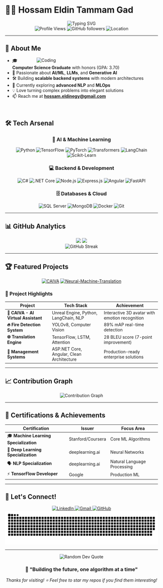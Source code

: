# 👨‍💻 Hossam Eldin Tammam Gad

<div align="center">
  <img src="https://readme-typing-svg.herokuapp.com?font=Fira+Code&size=24&duration=3000&pause=1000&color=00D4FF&center=true&vCenter=true&width=600&lines=AI+Engineer+%7C+Back-End+Developer;Building+Intelligent+Systems;Scaling+AI+Solutions;Welcome+to+my+GitHub!" alt="Typing SVG" />
</div>

<div align="center">
  <img src="https://komarev.com/ghpvc/?username=hossamegy&color=0891b2&style=flat-square&label=Profile+Views" alt="Profile Views" />
  <img src="https://img.shields.io/github/followers/hossamegy?style=flat-square&color=0891b2&labelColor=1c1917" alt="GitHub followers" />
  <img src="https://img.shields.io/badge/Cairo-Egypt-ff6b6b?style=flat-square" alt="Location" />
</div>

---

## 🚀 About Me

<img align="right" alt="Coding" width="400" src="https://raw.githubusercontent.com/abhisheknaiidu/abhisheknaiidu/master/code.gif">

- 🎓 **Computer Science Graduate** with honors (GPA: 3.70)
- 🤖 Passionate about **AI/ML**, **LLMs**, and **Generative AI**
- 🛠️ Building **scalable backend systems** with modern architectures
- 🌱 Currently exploring **advanced NLP** and **MLOps**
- 💡 Love turning complex problems into elegant solutions
- 📫 Reach me at **hossam.eldinegy@gmail.com**

<br clear="right"/>

## 🛠️ Tech Arsenal

<div align="center">

### 🤖 AI & Machine Learning
<p>
  <img src="https://img.shields.io/badge/Python-3776AB?style=for-the-badge&logo=python&logoColor=white" alt="Python"/>
  <img src="https://img.shields.io/badge/TensorFlow-FF6F00?style=for-the-badge&logo=tensorflow&logoColor=white" alt="TensorFlow"/>
  <img src="https://img.shields.io/badge/PyTorch-EE4C2C?style=for-the-badge&logo=pytorch&logoColor=white" alt="PyTorch"/>
  <img src="https://img.shields.io/badge/🤗_Transformers-FFD21E?style=for-the-badge&logoColor=black" alt="Transformers"/>
  <img src="https://img.shields.io/badge/LangChain-1C3C3C?style=for-the-badge&logo=langchain&logoColor=white" alt="LangChain"/>
  <img src="https://img.shields.io/badge/Scikit_Learn-F7931E?style=for-the-badge&logo=scikit-learn&logoColor=white" alt="Scikit-Learn"/>
</p>

### 💻 Backend & Development
<p>
  <img src="https://img.shields.io/badge/C%23-239120?style=for-the-badge&logo=c-sharp&logoColor=white" alt="C#"/>
  <img src="https://img.shields.io/badge/.NET_Core-512BD4?style=for-the-badge&logo=dotnet&logoColor=white" alt=".NET Core"/>
  <img src="https://img.shields.io/badge/Node.js-339933?style=for-the-badge&logo=node.js&logoColor=white" alt="Node.js"/>
  <img src="https://img.shields.io/badge/Express.js-000000?style=for-the-badge&logo=express&logoColor=white" alt="Express.js"/>
  <img src="https://img.shields.io/badge/Angular-DD0031?style=for-the-badge&logo=angular&logoColor=white" alt="Angular"/>
  <img src="https://img.shields.io/badge/FastAPI-009688?style=for-the-badge&logo=fastapi&logoColor=white" alt="FastAPI"/>
</p>

### 🗄️ Databases & Cloud
<p>
  <img src="https://img.shields.io/badge/SQL_Server-CC2927?style=for-the-badge&logo=microsoftsqlserver&logoColor=white" alt="SQL Server"/>
  <img src="https://img.shields.io/badge/MongoDB-47A248?style=for-the-badge&logo=mongodb&logoColor=white" alt="MongoDB"/>
  <img src="https://img.shields.io/badge/Docker-2496ED?style=for-the-badge&logo=docker&logoColor=white" alt="Docker"/>
  <img src="https://img.shields.io/badge/Git-F05032?style=for-the-badge&logo=git&logoColor=white" alt="Git"/>
</p>

</div>

---

## 📊 GitHub Analytics

<div align="center">
  <img height="180em" src="https://github-readme-stats.vercel.app/api?username=hossamegy&show_icons=true&theme=tokyonight&include_all_commits=true&count_private=true"/>
  <img height="180em" src="https://github-readme-stats.vercel.app/api/top-langs/?username=hossamegy&layout=compact&langs_count=8&theme=tokyonight"/>
</div>

<div align="center">
  <img src="https://github-readme-streak-stats.herokuapp.com/?user=hossamegy&theme=tokyonight" alt="GitHub Streak" />
</div>

---

## 🏆 Featured Projects

<div align="center">

[![CAIVA](https://github-readme-stats.vercel.app/api/pin/?username=hossamegy&repo=CAIVA&theme=tokyonight)](https://github.com/hossamegy/CAIVA)
[![Neural-Machine-Translation](https://github-readme-stats.vercel.app/api/pin/?username=hossamegy&repo=Neural-Machine-Translation&theme=tokyonight)](https://github.com/hossamegy/Neural-Machine-Translation)

</div>

### 🌟 Project Highlights

| Project | Tech Stack | Achievement |
|---------|------------|-------------|
| **🤖 CAIVA - AI Virtual Assistant** | Unreal Engine, Python, LangChain, NLP | Interactive 3D avatar with emotion recognition |
| **🔥 Fire Detection System** | YOLOv8, Computer Vision | 89% mAP real-time detection |
| **🌐 Translation Engine** | TensorFlow, LSTM, Attention | 28 BLEU score (7-point improvement) |
| **💼 Management Systems** | ASP.NET Core, Angular, Clean Architecture | Production-ready enterprise solutions |

---

## 📈 Contribution Graph

<div align="center">
  <img src="https://github-readme-activity-graph.vercel.app/graph?username=hossamegy&theme=tokyo-night&bg_color=1a1b27&color=70a5fd&line=bf91f3&point=38bdae&area=true&hide_border=true" alt="Contribution Graph" />
</div>

---

## 🏅 Certifications & Achievements

<div align="center">

| Certification | Issuer | Focus Area |
|---------------|--------|------------|
| 🎓 **Machine Learning Specialization** | Stanford/Coursera | Core ML Algorithms |
| 🧠 **Deep Learning Specialization** | deeplearning.ai | Neural Networks |
| 🗣️ **NLP Specialization** | deeplearning.ai | Natural Language Processing |
| ⚡ **TensorFlow Developer** | Google | Production ML |

</div>

---

## 🤝 Let's Connect!

<div align="center">
  <a href="https://linkedin.com/in/hossamtammam">
    <img src="https://img.shields.io/badge/LinkedIn-0077B5?style=for-the-badge&logo=linkedin&logoColor=white" alt="LinkedIn"/>
  </a>
  <a href="mailto:hossam.eldinegy@gmail.com">
    <img src="https://img.shields.io/badge/Gmail-D14836?style=for-the-badge&logo=gmail&logoColor=white" alt="Gmail"/>
  </a>
  <a href="https://github.com/hossamegy">
    <img src="https://img.shields.io/badge/GitHub-100000?style=for-the-badge&logo=github&logoColor=white" alt="GitHub"/>
  </a>
</div>

<div align="center">
  <img src="https://raw.githubusercontent.com/platane/platane/output/github-contribution-grid-snake-dark.svg" alt="Snake animation" />
</div>

---

<div align="center">
  <img src="https://quotes-github-readme.vercel.app/api?type=horizontal&theme=tokyonight" alt="Random Dev Quote"/>
</div>

<div align="center">
  <h3>💭 "Building the future, one algorithm at a time"</h3>
  <p><em>Thanks for visiting! ⭐ Feel free to star my repos if you find them interesting!</em></p>
</div>
